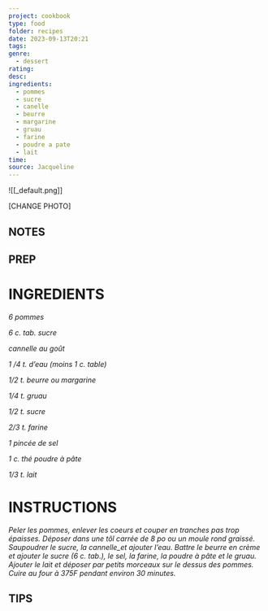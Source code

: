 ```yaml
---
project: cookbook
type: food
folder: recipes
date: 2023-09-13T20:21
tags: 
genre:
  - dessert
rating: 
desc: 
ingredients:
  - pommes
  - sucre
  - canelle
  - beurre
  - margarine
  - gruau
  - farine
  - poudre a pate
  - lait
time: 
source: Jacqueline
---
```


![[_default.png]]

[CHANGE PHOTO]


## NOTES




## PREP


# INGREDIENTS

_6 pommes_

_6 c. tab. sucre_

_cannelle au goût_

_1 /4 t. d’eau (moins 1 c. table)_

_1/2 t. beurre ou margarine_

_1/4 t. gruau_

_1/2 t. sucre_

_2/3 t. farine_

_1 pincée de sel_

_1 c. thé poudre à pâte_

_1/3 t. lait_



# INSTRUCTIONS

_Peler les pommes, enlever les coeurs et couper_
_en tranches pas trop épaisses. Déposer dans_
_une tôl carrée de 8 po ou un moule rond graissé._
_Saupoudrer le sucre, la cannelle_et ajouter_
_l’eau. Battre le beurre en crème et ajouter le_
_sucre (6 c. tab.), le sel, la farine, la poudre_
_à pâte et le gruau. Ajouter le lait et déposer_
_par petits morceaux sur le dessus des pommes._
_Cuire au four à 375F pendant environ 30_
_minutes._

## TIPS



